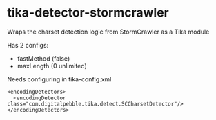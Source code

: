 # tika-detector-stormcrawler
Wraps the charset detection logic from StormCrawler as a Tika module

Has 2 configs: 
* fastMethod (false)
* maxLength (0 unlimited)

Needs configuring in tika-config.xml

```
<encodingDetectors> 
  <encodingDetector class="com.digitalpebble.tika.detect.SCCharsetDetector"/> 
</encodingDetectors>
```
